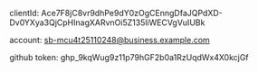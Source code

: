 clientId: Ace7F8jC8vr9dhPe9dY0zOgCEnngDfaJQPdXD-Dv0YXya3QjCpHInagXARvnOi5Z135liWECVgVuIUBk

account: sb-mcu4t25110248@business.example.com

github token: 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
